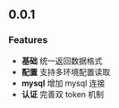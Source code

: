 ## 0.0.1

### Features

- **基础** 统一返回数据格式
- **配置** 支持多环境配置读取
- **mysql** 增加 mysql 连接
- **认证** 完善双 token 机制
